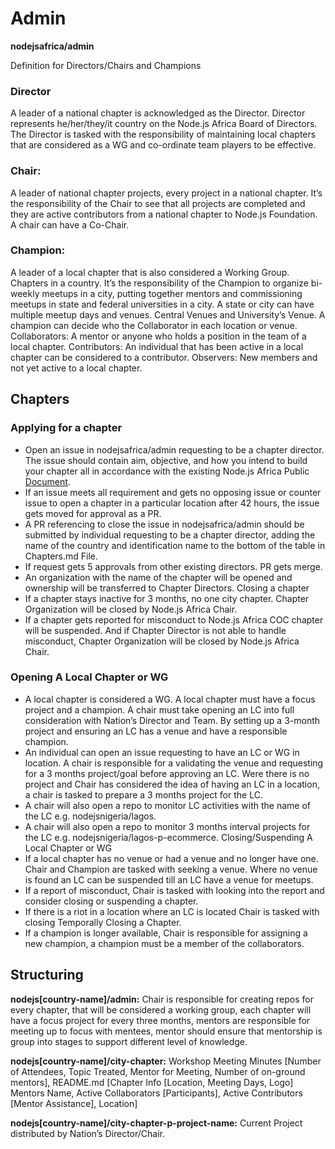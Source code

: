 # Admin
**nodejsafrica/admin**


Definition for Directors/Chairs and Champions

### Director

A leader of a national chapter is acknowledged as the Director. Director represents he/her/they/it country on the Node.js Africa Board of Directors. The Director is tasked with the responsibility of maintaining local chapters that are considered as a WG and co-ordinate team players to be effective.

### Chair: 

A leader of national chapter projects, every project in a national chapter. It’s the responsibility of the Chair to see that all projects are completed and they are active contributors from a national chapter to Node.js Foundation.  A chair can have a Co-Chair.

### Champion: 

A leader of a local chapter that is also considered a Working Group. Chapters in a country. It’s the responsibility of the 
Champion to organize bi-weekly meetups in a city, putting together mentors and commissioning meetups in state and federal universities in a city. A state or city can have multiple meetup days and venues. Central Venues and University’s Venue. A champion can decide who the Collaborator in each location or venue. 
Collaborators: A mentor or anyone who holds a position in the team of a local chapter.
Contributors: An individual that has been active in a local chapter can be considered to a contributor.
Observers: New members and not yet active to a local chapter.

## Chapters

### Applying for a chapter
-    Open an issue in nodejsafrica/admin requesting to be a chapter director. The issue should contain aim, objective, and how you intend to build your chapter all in accordance with the existing Node.js Africa Public [Document](https://github.com/nodejsafrica/nodejsafrica). 
-    If an issue meets all requirement and gets no opposing issue or counter issue to open a chapter in a particular location after 42 hours, the issue gets moved for approval as a PR.
-    A PR referencing to close the issue in nodejsafrica/admin should be submitted by individual requesting to be a chapter director, adding the name of the country and identification name to the bottom of the table in Chapters.md File.
-    If request gets 5 approvals from other existing directors. PR gets merge.
-    An organization with the name of the chapter will be opened and ownership will be transferred to Chapter Directors.
Closing a chapter
-    If a chapter stays inactive for 3 months, no one city chapter. Chapter Organization will be closed by Node.js Africa Chair.
-    If a chapter gets reported for misconduct to Node.js Africa COC chapter will be suspended. And if Chapter Director is not able to handle misconduct, Chapter Organization will be closed by Node.js Africa Chair.


### Opening A Local Chapter or WG 
-    A local chapter is considered a WG. A local chapter must have a focus project and a champion. A chair must take opening an LC into full consideration with Nation’s Director and Team. By setting up a 3-month project and ensuring an LC has a venue and have a responsible champion.
-    An individual can open an issue requesting to have an LC or WG in location. A chair is responsible for a validating the venue and requesting for a 3 months project/goal before approving an LC. Were there is no project and Chair has considered the idea of having an LC in a location, a chair is tasked to prepare a 3 months project for the LC.
-    A chair will also open a repo to monitor LC activities with the name of the LC e.g. nodejsnigeria/lagos.
-    A chair will also open a repo to monitor 3 months interval projects for the LC e.g. nodejsnigeria/lagos-p-ecommerce.
Closing/Suspending A Local Chapter or WG 
-    If a local chapter has no venue or had a venue and no longer have one. Chair and Champion are tasked with seeking a venue. Where no venue is found an LC can be suspended till an LC have a venue for meetups.
-    If a report of misconduct, Chair is tasked with looking into the report and consider closing or suspending a chapter.
-    If there is a riot in a location where an LC is located Chair is tasked with closing Temporally Closing a Chapter.
-    If a champion is longer available, Chair is responsible for assigning a new champion, a champion must be a member of the collaborators. 

## Structuring

**nodejs[country-name]/admin:** Chair is responsible for creating repos for every chapter, that will be considered a working group, each chapter will have a focus project for every three months, mentors are responsible for meeting up to focus with mentees, mentor should ensure that mentorship is group into stages to support different level of knowledge. 

**nodejs[country-name]/city-chapter:** Workshop Meeting Minutes [Number of Attendees, Topic Treated, Mentor for Meeting, Number of on-ground mentors], README.md [Chapter Info [Location, Meeting Days, Logo] Mentors Name, Active Collaborators [Participants], Active Contributors [Mentor Assistance], Location]

**nodejs[country-name]/city-chapter-p-project-name:** Current Project distributed by Nation’s Director/Chair. 

